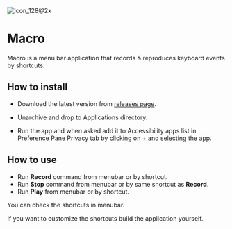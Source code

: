 ![icon_128@2x](/Users/igor/Desktop/Macro/Macro/Assets.xcassets/AppIcon.appiconset/icon_128@2x.png)

# Macro

Macro is a menu bar application that records &amp; reproduces keyboard events by shortcuts.

## How to install

- Download the latest version from [releases page](https://github.com/IgorMuzyka/Macro/releases). 

- Unarchive and drop to Applications directory.
- Run the app and when asked add it to Accessibility apps list in Preference Pane Privacy tab by clicking on + and selecting the app.

## How to use

- Run **Record** command from menubar or by shortcut.
- Run **Stop** command from menubar or by same shortcut as **Record**.
- Run **Play** from menubar or by shortcut.

You can check the shortcuts in menubar.

If you want to customize the shortcuts build the application yourself.